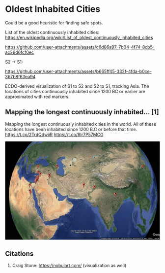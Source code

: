 # Oldest Inhabited Cities

Could be a good heuristic for finding safe spots.

List of the oldest continuously inhabited cities: https://en.wikipedia.org/wiki/List_of_oldest_continuously_inhabited_cities

https://github.com/user-attachments/assets/c6d86a97-7b04-4f74-8cb5-ac36d6fcf0ec

S2 -> S1:

https://github.com/user-attachments/assets/b665ff45-333f-4fda-b0ce-367b8f63ea94

ECDO-derived visualization of S1 to S2 and S2 to S1, tracking Asia. The locations of cities continuously inhabited since 1200 BC or earlier are approximated with red markers.

## Mapping the longest continuously inhabited... [1]

Mapping the longest continuously inhabited cities in the world. All of these locations have been inhabited since 1200 B.C or before that time. https://t.co/2TrdQdwiiR https://t.co/8Ir7P57MCG

![](img/1807043974193959152-GRPopSvXcAA6BqL.jpg)

## Citations

1. Craig Stone: https://nobulart.com/ (visualization as well)

